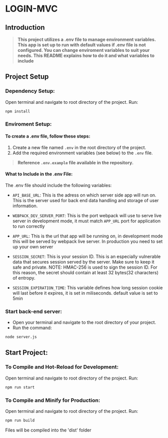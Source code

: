# LOGIN-MVC
## Introduction
 > **This project utilizes a .env file to manage environment variables. This app is set up to run with default values if .env file is not configured. You can change enviroment variables to suit your needs. This README explains how to do it and what variables to include**

## Project Setup

### Dependency Setup:

Open terminal and navigate to root directory of the project. Run:
```sh
npm install
```

### Enviroment Setup:   
#### To create a .env file, follow these steps:
1. Create a new file named `.env` in the root directory of the project.
2. Add the required environment variables (see below) to the `.env` file.

> **Reference `.env.example` file available in the repository.**

#### What to Include in the .env File:
The .env file should include the following variables:

- `API_BASE_URL`: This is the adress on which server side app will run on. This is the server used for back end data handling and storage of user information.

- `WEBPACK_DEV_SERVER_PORT`: This is the port webpack will use to serve live server in development mode, it must match `APP_URL` port for application to run correctly

- `APP_URL`: This is the url that app will be running on, in development mode this will be served by webpack live server. In production you need to set up your own server

- `SESSION_SECRET`: This is your session ID. This is an especially vulnerable data that secures session served by the server. Make sure to keep it safe and private. NOTE: HMAC-256 is used to sign the session ID. For this reason, the secret should contain at least 32 bytes(32 characters) of entropy.

- `SESSION_EXPIRATION_TIME`: This variable defines how long session cookie will last before it expires, it is set in miliseconds. default value is set to 5min

### Start back-end server:

- Open your terminal and navigate to the root directory of your project.
- Run the command: 

```sh
node server.js
```

## Start Project:

### To Compile and Hot-Reload for Development:

Open terminal and navigate to root directory of the project. Run:

```sh
npm run start
```

### To Compile and Minify for Production:

Open terminal and navigate to root directory of the project. Run:

```sh
npm run build
```
Files will be compiled into the 'dist' folder
